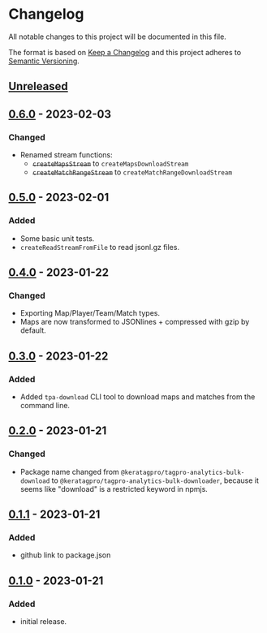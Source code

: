 # Changelog

All notable changes to this project will be documented in this file.

The format is based on [Keep a Changelog](http://keepachangelog.com/en/1.0.0/)
and this project adheres to [Semantic Versioning](http://semver.org/spec/v2.0.0.html).

## [Unreleased]

## [0.6.0] - 2023-02-03

### Changed

-   Renamed stream functions:
    -   ~~`createMapsStream`~~ to `createMapsDownloadStream`
    -   ~~`createMatchRangeStream`~~ to `createMatchRangeDownloadStream`

## [0.5.0] - 2023-02-01

### Added

-   Some basic unit tests.
-   `createReadStreamFromFile` to read jsonl.gz files.

## [0.4.0] - 2023-01-22

### Changed

-   Exporting Map/Player/Team/Match types.
-   Maps are now transformed to JSONlines + compressed with gzip by default.

## [0.3.0] - 2023-01-22

### Added

-   Added `tpa-download` CLI tool to download maps and matches from the command line.

## [0.2.0] - 2023-01-21

### Changed

-   Package name changed from `@keratagpro/tagpro-analytics-bulk-download` to `@keratagpro/tagpro-analytics-bulk-downloader`, because it seems like "download" is a restricted keyword in npmjs.

## [0.1.1] - 2023-01-21

### Added

-   github link to package.json

## [0.1.0] - 2023-01-21

### Added

-   initial release.

[Unreleased]: https://github.com/keratagpro/tagpro-analytics-bulk-downloader/compare/v0.6.0...HEAD
[0.6.0]: https://github.com/keratagpro/tagpro-analytics-bulk-downloader/compare/v0.5.0...v0.6.0
[0.5.0]: https://github.com/keratagpro/tagpro-analytics-bulk-downloader/compare/v0.4.0...v0.5.0
[0.4.0]: https://github.com/keratagpro/tagpro-analytics-bulk-downloader/compare/v0.3.0...v0.4.0
[0.3.0]: https://github.com/keratagpro/tagpro-analytics-bulk-downloader/compare/v0.2.0...v0.3.0
[0.2.0]: https://github.com/keratagpro/tagpro-analytics-bulk-downloader/compare/v0.1.1...v0.2.0
[0.1.1]: https://github.com/keratagpro/tagpro-analytics-bulk-downloader/compare/v0.1.0...v0.1.1
[0.1.0]: https://github.com/keratagpro/tagpro-analytics-bulk-downloader/compare/v0.0.1...v0.1.0
